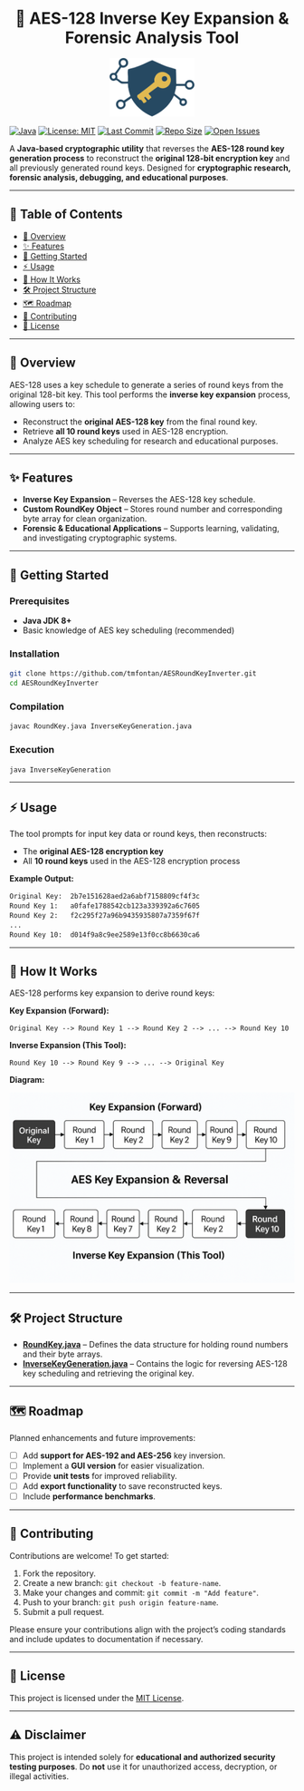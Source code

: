 <h1 align="center">🔐 AES-128 Inverse Key Expansion & Forensic Analysis Tool</h1>

<p align="center">
  <img src="https://github.com/tmfontan/AESRoundKeyInverter/blob/main/AES-128.svg" alt="AES-128 Tool Logo" width="150"/>
</p>

[![Java](https://img.shields.io/badge/Java-8%2B-blue.svg)](https://www.oracle.com/java/technologies/javase-downloads.html)
[![License: MIT](https://img.shields.io/badge/License-MIT-green.svg)](LICENSE)
[![Last Commit](https://img.shields.io/github/last-commit/tmfontan/AESRoundKeyInverter)](https://github.com/tmfontan/AESRoundKeyInverter/commits/main)
[![Repo Size](https://img.shields.io/github/repo-size/tmfontan/AESRoundKeyInverter)](https://github.com/tmfontan/AESRoundKeyInverter)
[![Open Issues](https://img.shields.io/github/issues/tmfontan/AESRoundKeyInverter)](https://github.com/tmfontan/AESRoundKeyInverter/issues)

A **Java-based cryptographic utility** that reverses the **AES-128 round key generation process** to reconstruct the **original 128-bit encryption key** and all previously generated round keys. Designed for **cryptographic research, forensic analysis, debugging, and educational purposes**.

---

## 📑 Table of Contents

* [📖 Overview](#-overview)
* [✨ Features](#-features)
* [🚀 Getting Started](#-getting-started)
* [⚡ Usage](#-usage)
* [📘 How It Works](#-how-it-works)
* [🛠️ Project Structure](#-project-structure)
* [🗺️ Roadmap](#-roadmap)
* [🤝 Contributing](#-contributing)
* [📜 License](#-license)

---

## 📖 Overview

AES-128 uses a key schedule to generate a series of round keys from the original 128-bit key. This tool performs the **inverse key expansion** process, allowing users to:

* Reconstruct the **original AES-128 key** from the final round key.
* Retrieve **all 10 round keys** used in AES-128 encryption.
* Analyze AES key scheduling for research and educational purposes.

---

## ✨ Features

* **Inverse Key Expansion** – Reverses the AES-128 key schedule.
* **Custom RoundKey Object** – Stores round number and corresponding byte array for clean organization.
* **Forensic & Educational Applications** – Supports learning, validating, and investigating cryptographic systems.

---

## 🚀 Getting Started

### Prerequisites

* **Java JDK 8+**
* Basic knowledge of AES key scheduling (recommended)

### Installation

```bash
git clone https://github.com/tmfontan/AESRoundKeyInverter.git
cd AESRoundKeyInverter
```

### Compilation

```bash
javac RoundKey.java InverseKeyGeneration.java
```

### Execution

```bash
java InverseKeyGeneration
```

---

## ⚡ Usage

The tool prompts for input key data or round keys, then reconstructs:

* The **original AES-128 encryption key**
* All **10 round keys** used in the AES-128 encryption process

**Example Output:**

```bash
Original Key:  2b7e151628aed2a6abf7158809cf4f3c
Round Key 1:   a0fafe1788542cb123a339392a6c7605
Round Key 2:   f2c295f27a96b9435935807a7359f67f
...
Round Key 10:  d014f9a8c9ee2589e13f0cc8b6630ca6
```

---

## 📘 How It Works

AES-128 performs key expansion to derive round keys:

**Key Expansion (Forward):**

```
Original Key --> Round Key 1 --> Round Key 2 --> ... --> Round Key 10
```

**Inverse Expansion (This Tool):**

```
Round Key 10 --> Round Key 9 --> ... --> Original Key
```

**Diagram:**

![Tutorial Diagram](https://github.com/tmfontan/AESRoundKeyInverter/blob/main/Inverse%20Round%20Key%20Diagram.png)

---

## 🛠️ Project Structure

* **[RoundKey.java](https://github.com/tmfontan/AESRoundKeyInverter/blob/main/src/RoundKey.java)** – Defines the data structure for holding round numbers and their byte arrays.
* **[InverseKeyGeneration.java](https://github.com/tmfontan/AESRoundKeyInverter/blob/main/src/InverseKeyGeneration.java)** – Contains the logic for reversing AES-128 key scheduling and retrieving the original key.

---

## 🗺️ Roadmap

Planned enhancements and future improvements:

* [ ] Add **support for AES-192 and AES-256** key inversion.
* [ ] Implement a **GUI version** for easier visualization.
* [ ] Provide **unit tests** for improved reliability.
* [ ] Add **export functionality** to save reconstructed keys.
* [ ] Include **performance benchmarks**.

---

## 🤝 Contributing

Contributions are welcome! To get started:

1. Fork the repository.
2. Create a new branch: `git checkout -b feature-name`.
3. Make your changes and commit: `git commit -m "Add feature"`.
4. Push to your branch: `git push origin feature-name`.
5. Submit a pull request.

Please ensure your contributions align with the project’s coding standards and include updates to documentation if necessary.

---

## 📜 License

This project is licensed under the [MIT License](LICENSE).

---

## ⚠️ Disclaimer

This project is intended solely for **educational and authorized security testing purposes**.
Do **not** use it for unauthorized access, decryption, or illegal activities.
